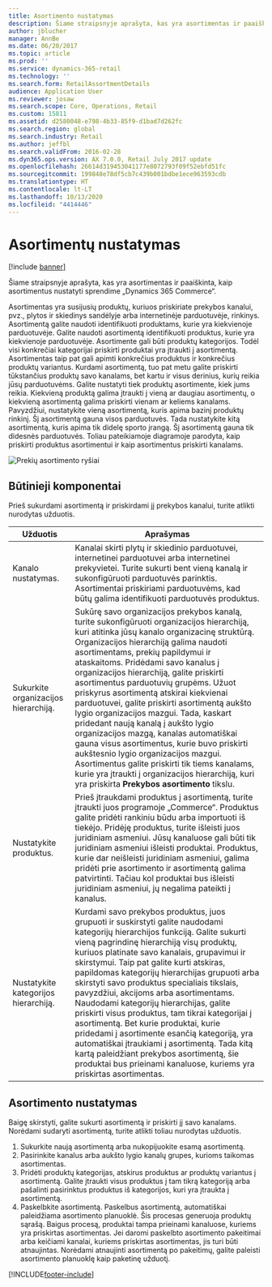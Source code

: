```yaml
---
title: Asortimento nustatymas
description: Šiame straipsnyje aprašyta, kas yra asortimentas ir paaiškinta, kaip asortimentus nustatyti sprendime „Dynamics 365 Commerce“.
author: jblucher
manager: AnnBe
ms.date: 06/20/2017
ms.topic: article
ms.prod: ''
ms.service: dynamics-365-retail
ms.technology: ''
ms.search.form: RetailAssortmentDetails
audience: Application User
ms.reviewer: josaw
ms.search.scope: Core, Operations, Retail
ms.custom: 15811
ms.assetid: d2580048-e798-4b33-85f9-d1bad7d262fc
ms.search.region: global
ms.search.industry: Retail
ms.author: jeffbl
ms.search.validFrom: 2016-02-28
ms.dyn365.ops.version: AX 7.0.0, Retail July 2017 update
ms.openlocfilehash: 26614d319453041177e8072793f09f52ebfd51fc
ms.sourcegitcommit: 199848e78df5cb7c439b001bdbe1ece963593cdb
ms.translationtype: HT
ms.contentlocale: lt-LT
ms.lasthandoff: 10/13/2020
ms.locfileid: "4414446"
---
```

# <a name="set-up-assortments"></a>Asortimentų nustatymas

[!include [banner](includes/banner.md)]

Šiame straipsnyje aprašyta, kas yra asortimentas ir paaiškinta, kaip asortimentus nustatyti sprendime „Dynamics 365 Commerce“.

Asortimentas yra susijusių produktų, kuriuos priskiriate prekybos kanalui, pvz., plytos ir skiedinys sandėlyje arba internetinėje parduotuvėje, rinkinys. Asortimentą galite naudoti identifikuoti produktams, kurie yra kiekvienoje parduotuvėje. Galite naudoti asortimentą identifikuoti produktus, kurie yra kiekvienoje parduotuvėje. Asortimente gali būti produktų kategorijos. Todėl visi konkrečiai kategorijai priskirti produktai yra įtraukti į asortimentą. Asortimentas taip pat gali apimti konkrečius produktus ir konkrečius produktų variantus. Kurdami asortimentą, tuo pat metu galite priskirti tūkstančius produktų savo kanalams, bet kartu ir visus derinius, kurių reikia jūsų parduotuvėms. Galite nustatyti tiek produktų asortimente, kiek jums reikia. Kiekvieną produktą galima įtraukti į vieną ar daugiau asortimentų, o kiekvieną asortimentą galima priskirti vienam ar keliems kanalams. Pavyzdžiui, nustatykite vieną asortimentą, kuris apima bazinį produktų rinkinį. Šį asortimentą gauna visos parduotuvės. Tada nustatykite kitą asortimentą, kuris apima tik didelę sporto įrangą. Šį asortimentą gauna tik didesnės parduotuvės. Toliau pateikiamoje diagramoje parodyta, kaip priskirti produktus asortimentui ir kaip asortimentus priskirti kanalams.

![Prekių asortimento ryšiai](./media/assortments_relationship.gif)

## <a name="prerequisites"></a>Būtinieji komponentai

Prieš sukurdami asortimentą ir priskirdami jį prekybos kanalui, turite atlikti nurodytas užduotis.

| Užduotis                              | Aprašymas |
|-----------------------------------|-------------|
| Kanalo nustatymas.          | Kanalai skirti plytų ir skiedinio parduotuvei, internetinei parduotuvei arba internetinei prekyvietei. Turite sukurti bent vieną kanalą ir sukonfigūruoti parduotuvės parinktis. Asortimentai priskiriami parduotuvėms, kad būtų galima identifikuoti parduotuvės produktus. |
| Sukurkite organizacijos hierarchiją. | Sukūrę savo organizacijos prekybos kanalą, turite sukonfigūruoti organizacijos hierarchiją, kuri atitinka jūsų kanalo organizacinę struktūrą. Organizacijos hierarchiją galima naudoti asortimentams, prekių papildymui ir ataskaitoms. Pridėdami savo kanalus į organizacijos hierarchiją, galite priskirti asortimentus parduotuvių grupėms. Užuot priskyrus asortimentą atskirai kiekvienai parduotuvei, galite priskirti asortimentą aukšto lygio organizacijos mazgui. Tada, kaskart pridedant naują kanalą į aukšto lygio organizacijos mazgą, kanalas automatiškai gauna visus asortimentus, kurie buvo priskirti aukštesnio lygio organizacijos mazgui. Asortimentus galite priskirti tik tiems kanalams, kurie yra įtraukti į organizacijos hierarchiją, kuri yra priskirta **Prekybos asortimento** tikslu. |
| Nustatykite produktus.                  | Prieš įtraukdami produktus į asortimentą, turite įtraukti juos programoje „Commerce“. Produktus galite pridėti rankiniu būdu arba importuoti iš tiekėjo. Pridėję produktus, turite išleisti juos juridiniam asmeniui. Jūsų kanaluose gali būti tik juridiniam asmeniui išleisti produktai. Produktus, kurie dar neišleisti juridiniam asmeniui, galima pridėti prie asortimento ir asortimentą galima patvirtinti. Tačiau kol produktai bus išleisti juridiniam asmeniui, jų negalima pateikti į kanalus. |
| Nustatykite kategorijos hierarchiją.      | Kurdami savo prekybos produktus, juos grupuoti ir suskirstyti galite naudodami kategorijų hierarchijos funkciją. Galite sukurti vieną pagrindinę hierarchiją visų produktų, kuriuos platinate savo kanalais, grupavimui ir skirstymui. Taip pat galite kurti atskiras, papildomas kategorijų hierarchijas grupuoti arba skirstyti savo produktus specialiais tikslais, pavyzdžiui, akcijoms arba asortimentams. Naudodami kategorijų hierarchijas, galite priskirti visus produktus, tam tikrai kategorijai į asortimentą. Bet kurie produktai, kurie pridedami į asortimente esančią kategoriją, yra automatiškai įtraukiami į asortimentą. Tada kitą kartą paleidžiant prekybos asortimentą, šie produktai bus prieinami kanaluose, kuriems yra priskirtas asortimentas. |

## <a name="setting-up-an-assortment"></a>Asortimento nustatymas

Baigę skirstyti, galite sukurti asortimentą ir priskirti jį savo kanalams. Norėdami sudaryti asortimentą, turite atlikti toliau nurodytas užduotis.

1. Sukurkite naują asortimentą arba nukopijuokite esamą asortimentą.
2. Pasirinkite kanalus arba aukšto lygio kanalų grupes, kurioms taikomas asortimentas.
3. Pridėti produktų kategorijas, atskirus produktus ar produktų variantus į asortimentą. Galite įtraukti visus produktus į tam tikrą kategoriją arba pašalinti pasirinktus produktus iš kategorijos, kuri yra įtraukta į asortimentą.
4. Paskelbkite asortimentą. Paskelbus asortimentą, automatiškai paleidžiama asortimento planuoklė. Šis procesas generuoja produktų sąrašą. Baigus procesą, produktai tampa prieinami kanaluose, kuriems yra priskirtas asortimentas. Jei daromi paskelbto asortimento pakeitimai arba keičiami kanalai, kuriems priskirtas asortimentas, jis turi būti atnaujintas. Norėdami atnaujinti asortimentą po pakeitimų, galite paleisti asortimento planuoklę kaip paketinę užduotį.


[!INCLUDE[footer-include](../includes/footer-banner.md)]